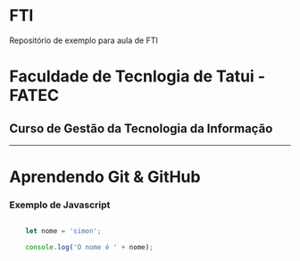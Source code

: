 # FTI
Repositório de exemplo para aula de FTI

# Faculdade de Tecnlogia de Tatui - FATEC

## Curso de Gestão da Tecnologia da Informação

---

# Aprendendo Git & GitHub

### Exemplo de Javascript
```javascript

    let nome = 'simon';

    console.log('O nome é ' + nome);
```
